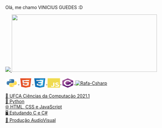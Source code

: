 Olá, me chamo VINICIUS GUEDES :D
 <div>
  <a href="https://github.com/VinicciusSantos">
  <img height="180em" src="https://github-readme-stats.vercel.app/api?username=VinicciusSantos&show_icons=true&theme=react&include_all_commits=true&count_private=true"/>
  <img width="456px" height="180em" src="https://github-readme-stats.vercel.app/api/top-langs/?username=VinicciusSantos&layout=compact&langs_count=7&theme=react"/>
</div>

 <div style="display: inline_block"><br>
  <img align="center" alt="Rafa-Python" height="30" width="40" src="https://raw.githubusercontent.com/devicons/devicon/master/icons/python/python-original.svg">
  <img align="center" alt="Rafa-HTML" height="30" width="40" src="https://raw.githubusercontent.com/devicons/devicon/master/icons/html5/html5-original.svg">
  <img align="center" alt="Rafa-CSS" height="30" width="40" src="https://raw.githubusercontent.com/devicons/devicon/master/icons/css3/css3-original.svg">
  <img align="center" alt="Rafa-Js" height="30" width="40" src="https://raw.githubusercontent.com/devicons/devicon/master/icons/javascript/javascript-plain.svg">
  <img align="center" alt="Rafa-Csharp" height="30" width="40" src="https://raw.githubusercontent.com/devicons/devicon/master/icons/csharp/csharp-original.svg">
  <img align="center" alt="Rafa-Csharp" height="30" width="40" src="https://cdn.jsdelivr.net/gh/devicons/devicon/icons/c/c-original.svg">
</div>
 
</br>
🧮 UFCA Ciências da Computação 2021.1 </br>
🐍 Python </br>
🌐 HTML, CSS e JavaScript </br>
🖥️ Estudando C e C# </br>
🎥 Produção AudioVisual
